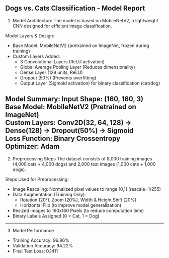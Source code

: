 Dogs vs. Cats Classification - Model Report
----------------------------------------------------------------------------------------------------------
1. Model Architecture
The model is based on MobileNetV2, a lightweight CNN designed for efficient image classification.

Model Layers & Design:
- Base Model: MobileNetV2 (pretrained on ImageNet, frozen during training)
- Custom Layers Added:
  - 3 Convolutional Layers (ReLU activation)
  - Global Average Pooling Layer (Reduces dimensionality)
  - Dense Layer (128 units, ReLU)
  - Dropout (50%) (Prevents overfitting)
  - Output Layer (Sigmoid activation) for binary classification (cat/dog)

Model Summary:
Input Shape: (160, 160, 3)  
Base Model: MobileNetV2 (Pretrained on ImageNet)  
Custom Layers: Conv2D(32, 64, 128)  → Dense(128) → Dropout(50%) → Sigmoid  
Loss Function: Binary Crossentropy  
Optimizer: Adam  
-------------------------------------------------------------------------------------------------------------------------------------
2. Preprocessing Steps
The dataset consists of 8,000 training images (4,000 cats + 4,000 dogs) and 2,000 test images (1,000 cats + 1,000 dogs).

Steps Used for Preprocessing:
- Image Rescaling: Normalized pixel values to range [0,1] (rescale=1/255)
- Data Augmentation (Training Only):
  - Rotation (20°), Zoom (20%), Width & Height Shift (20%)
  - Horizontal Flip (to improve model generalization)
- Resized Images to 160x160 Pixels (to reduce computation time)
- Binary Labels Assigned (0 = Cat, 1 = Dog)
-----------------------------------------------------------------------------------------------------------------------------
3. Model Performance
- Training Accuracy: 96.86%
- Validation Accuracy: 94.22%
- Final Test Loss: 0.1411
